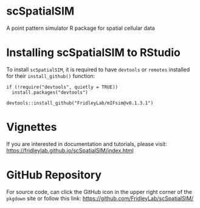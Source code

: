 # scSpatialSIM

A point pattern simulator R package for spatial cellular data

# Installing scSpatialSIM to RStudio

To install `scSpatialSIM`, it is required to have `devtools` or `remotes` installed for their `install_github()` function:

```
if (!require("devtools", quietly = TRUE))
  install.packages("devtools")

devtools::install_github("FridleyLab/mIFsim@v0.1.3.1")
```

# Vignettes

If you are interested in documentation and tutorials, please visit: https://fridleylab.github.io/scSpatialSIM/index.html 

# GitHub Repository

For source code, can click the GitHub icon in the upper right corner of the `pkgdown` site or follow this link: https://github.com/FridleyLab/scSpatialSIM/
